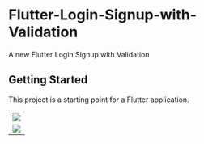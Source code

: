 # Flutter-Login-Signup-with-Validation

A new Flutter Login Signup with Validation

## Getting Started

This project is a starting point for a Flutter application.

<div style="text-align: center">
    <table>
        <tr>
            <td style="text-align: center">
                    <img src="https://user-images.githubusercontent.com/4372065/105834909-180a0900-5ff1-11eb-917d-bdc4391431e4.png"/>
            </td>            
        </tr>
         <tr>
                    <td style="text-align: center">
                            <img src="https://user-images.githubusercontent.com/4372065/105834924-1f311700-5ff1-11eb-83ae-1004c59a4d3c.png"/>
                    </td>            
                </tr>
  </table>
  </div>